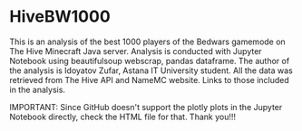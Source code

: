 # HiveBW1000
This is an analysis of the best 1000 players of the Bedwars gamemode on The Hive Minecraft Java server. Analysis is conducted with Jupyter Notebook using beautifulsoup webscrap, pandas dataframe. The author of the analysis is Idoyatov Zufar, Astana IT University student. All the data was retrieved from The Hive API and NameMC website. Links to those included in the analysis. 

IMPORTANT: Since GitHub doesn't support the plotly plots in the Jupyter Notebook directly, check the HTML file for that. Thank you!!!
